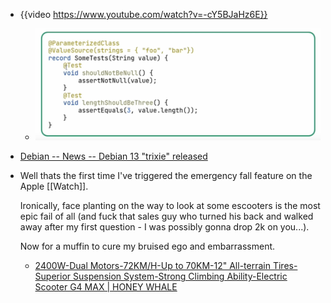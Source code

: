 - {{video https://www.youtube.com/watch?v=-cY5BJaHz6E}}
	- ![SCR-20250810-lhaa.png](../assets/SCR-20250810-lhaa_1754785937099_0.png)
- [Debian -- News -- Debian 13 "trixie" released ](https://www.debian.org/News/2025/20250809)
- Well thats the first time I've triggered the emergency fall feature on the Apple [[Watch]].
  
  Ironically, face planting on the way to look at some escooters is the most epic fail of all (and fuck that sales guy who turned his back and walked away after my first question - I was possibly gonna drop 2k on you...).
  
  Now for a muffin to cure my bruised ego and embarrassment.
	- [2400W-Dual Motors-72KM/H-Up to 70KM-12&quot; All-terrain Tires-Superior Suspension System-Strong Climbing Ability-Electric Scooter G4 MAX | HONEY WHALE](https://honeywhale.co.nz/shop/all-electric-scooter/g4-max-all-electric-scooter/g4-max/)